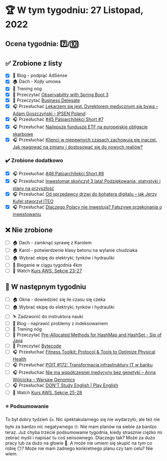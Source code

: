 # 🏆 W tym tygodniu: 27 Listopad, 2022

## Ocena tygodnia: 7️⃣/🔟

## ✅ Zrobione z listy
- [x] 📝 Blog - podpiąć AdSense
- [x] 🏠 Dach - Kojły umowa
- [x] 🦵 Trening nóg
- [x] 📗 Przeczytać [Observability with Spring Boot 3](https://spring.io/blog/2022/10/12/observability-with-spring-boot-3)
- [x] 📗 Przeczytać [Business Delegate](https://java-design-patterns.com/patterns/business-delegate/)
- [x] 🎧 Przesłuchać [Lekarzem się jest. Dyrektorem medycznym się bywa – Adam Goszczyński – IPSEN Poland](https://zaprojektujswojezycie.pl/lekarzem-sie-jest-dyrektorem-medycznym-sie-bywa-adam-goszczynski-ipsen-poland/)
- [x] 🎧 Przesłuchać [#45 Patoarchitekci Short #7](https://patoarchitekci.io/45/)
- [x] 🎧 Przesłuchać [Najlepsze fundusze ETF na europejskie obligacje skarbowe](https://inwestomat.eu/najlepsze-fundusze-etf-na-europejskie-obligacje-skarbowe/)
- [x] 🎧 Przesłuchać [Klienci w niepewnych czasach zachowują się inaczej. Jak reagować na zmiany i dostosować się do nowych realiów?](https://malawielkafirma.pl/co-zrobic-gdy-klienci-przestali-kupowac/)

### ✔️ Zrobione dodatkowo
- [x] 🎧 Przesłuchać [#46 Patoarchitekci Short #8](https://patoarchitekci.io/46/)
- [x] 🎧 Przesłuchać [Inwestomat skończył 3 lata! Podziękowania, statystyki i plany na przyszłość](https://inwestomat.eu/inwestomat-skonczyl-3-lata/)
- [x] 🎧 Przesłuchać [Od sprzedawcy drzwi do bohatera digitalu – jak Jerzy Kufel stworzył ITEO](https://zaprojektujswojezycie.pl/od-sprzedawcy-drzwi-do-bohatera-digitalu-jak-jerzy-kufel-stworzyl-iteo/)
- [x] 🎧 Przesłuchać [Dlaczego Polacy nie inwestują? Fałszywe przekonania o inwestowaniu](https://inwestomat.eu/dlaczego-polacy-nie-inwestuja/)

## ❌ Nie zrobione
- [ ] 🏠 Dach - zamknąć sprawę z Karolem
- [ ] 🏠 Karol - potwierdzenie klasy betonu na wylanie chudziaka
- [ ] 🏠 Wybrać ekipę do elektryki, tynków i hydrauliki 
- [ ] 🏃 Bieganie w ciągu tygodnia 4km
- [ ] 🎥 Watch [Kurs AWS. Sekcje 23-27](https://www.udemy.com/course/aws-certified-solutions-architect-associate-saa-c03/)

## 📝 W następnym tygodniu
- [ ] 🏠 Okna - dowiedzieć się ile czasu się czeka
- [ ] 🏠 Wybrać ekipę do elektryki, tynków i hydrauliki 
- [ ] ⛷️ Zadzwonić do instruktora nauki
- [ ] 📝 Blog - naprawić problemy z indeksowaniem
- [ ] 🦵 Trening nóg
- [ ] 📗 Przeczytać [Pre-Allocated Methods for HashMap and HashSet - Sip of Java](https://inside.java/2022/10/24/sip069/)
- [ ] 📗 Przeczytać [Bytecode](https://java-design-patterns.com/patterns/bytecode/)
- [ ] 🎧 Przesłuchać [Fitness Toolkit: Protocol & Tools to Optimize Physical Health](https://hubermanlab.com/fitness-toolkit-protocol-and-tools-to-optimize-physical-health/)
- [ ] 🎧 Przesłuchać [POIT #172: Transformacja infrastruktury IT w banku](https://porozmawiajmyoit.pl/poit-172-transformacja-infrastruktury-it-w-banku/)
- [ ] 🎧 Przesłuchać [Nie ma współczesnej medycyny bez genetyki – Anna Wójcicka – Warsaw Genomics](https://zaprojektujswojezycie.pl/nie-ma-wspolczesnej-medycyny-bez-genetyki-anna-wojcicka-warsaw-genomics/)
- [ ] 🎧 Przesłuchać [DON'T Study English | Play English](https://effortlessenglishshow.com/dont-study-english-play-english)
- [ ] 🎥 Watch [Kurs AWS. Sekcje 25-28](https://www.udemy.com/course/aws-certified-solutions-architect-associate-saa-c03/)

### ⭐ Podsumowanie
To był dobry tydzień 👍. Nic spektakularnego się nie wydarzyło, ale też nie było za bardzo nic negatywnego 🙄. Nie mam planów na siebie za bardzo teraz. Już chyba trzecie podsumowanie tygodnia, kiedy strasznie ciężko mi zebrać myśli i napisać tu coś sensownego. Dlaczego tak? Może za dużo pracy lub za dużo na głowie 🤯. A może nie umiem się skupić na tym co robię 😶? Może nie mam żadnego konkretnego planu czy tam celu? Nie wiem.
